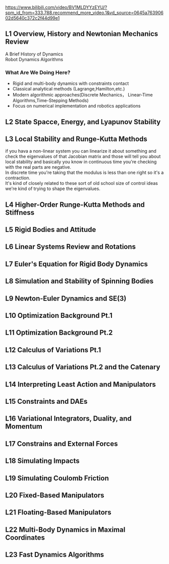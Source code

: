 https://www.bilibili.com/video/BV1MLDYYzEYU/?spm_id_from=333.788.recommend_more_video.1&vd_source=0645a76390602d5640c372c2f44d99e1<br>
## L1 Overview, History and Newtonian Mechanics Review
A Brief History of Dynamics<br>
Robot Dynamics Algorithms<br>
### What Are We Doing Here?
- Rigid and multi-body dynamics with constraints contact
- Classical analytical methods (Lagrange,Hamilton,etc.)
- Modern algorithmic approaches(Discrete Mechanics， Linear-Time Algorithms,Time-Stepping Methods)
- Focus on numerical implementation and robotics applications
## L2 State Spacce, Energy, and Lyapunov Stability

## L3 Local Stability and Runge-Kutta Methods
if you hava a non-linear system you can linearize it about something and check the eigenvalues of that Jacobian matrix and those will tell you about local stability and basically you know in continuous time you're checking with the real parts are negative.<br>
In discrete time you're taking that the modulus is less than one right so it's a contraction.<br>
It's kind of closely related to these sort of old school size of control ideas we're kind of trying to shape the eigenvalues.

## L4 Higher-Order Runge-Kutta Methods and Stiffness

## L5 Rigid Bodies and Attitude

## L6 Linear Systems Review and Rotations

## L7 Euler's Equation for Rigid Body Dynamics

## L8 Simulation and Stability of Spinning Bodies

## L9 Newton-Euler Dynamics and SE(3)

## L10 Optimization Background Pt.1

## L11 Optimization Background Pt.2

## L12 Calculus of Variations Pt.1

## L13 Calculus of Variations Pt.2 and the Catenary

## L14 Interpreting Least Action and Manipulators

## L15 Constraints and DAEs

## L16 Variational Integrators, Duality, and Momentum

## L17 Constrains and External Forces

## L18 Simulating Impacts

## L19 Simulating Coulomb Friction

## L20 Fixed-Based Manipulators

## L21 Floating-Based Manipulators

## L22 Multi-Body Dynamics in Maximal Coordinates

## L23 Fast Dynamics Algorithms
